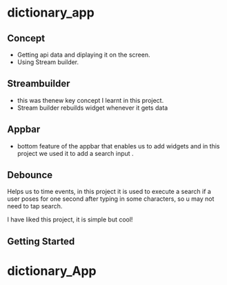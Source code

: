 # dictionary_app
## Concept
- Getting api data and diplaying it on the screen.
- Using Stream builder.

## Streambuilder 
- this was thenew key concept I learnt in this project. 
- Stream builder rebuilds widget whenever it gets data 

## Appbar
- bottom feature of the appbar that enables us to add widgets and in this project we used it to add a search input .

## Debounce 
Helps us to time events, in this project it is used to execute a search if a user poses for one second after typing in some characters, so u may not need to tap search.

I have liked this project, it is simple but cool!



## Getting Started
# dictionary_App
